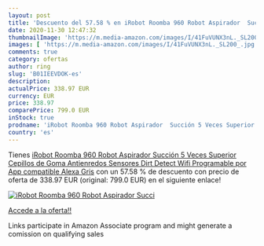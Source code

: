 ```yaml
---
layout: post
title: 'Descuento del 57.58 % en iRobot Roomba 960 Robot Aspirador  Succi'
date: 2020-11-30 12:47:32
thumbnailImage: 'https://m.media-amazon.com/images/I/41FuVUNX3nL._SL200_.jpg'
images: [ 'https://m.media-amazon.com/images/I/41FuVUNX3nL._SL200_.jpg' ]
comments: true
category: ofertas
author: ring
slug: 'B01IEEVDOK-es'
description:
actualPrice: 338.97 EUR
currency: EUR
price: 338.97
comparePrice: 799.0 EUR
inStock: true
prodname: 'iRobot Roomba 960 Robot Aspirador  Succión 5 Veces Superior  Cepillos de Goma Antienredos  Sensores Dirt Detect  Wifi  Programable por App  compatible Alexa  Gris'
country: 'es'
---
```


Tienes [iRobot Roomba 960 Robot Aspirador  Succión 5 Veces Superior  Cepillos de Goma Antienredos  Sensores Dirt Detect  Wifi  Programable por App  compatible Alexa  Gris](https://www.amazon.es/dp/B01IEEVDOK/?tag=tolees-21) con un 57.58 % de descuento con precio de oferta de 338.97 EUR (original: 799.0 EUR) en el siguiente enlace!

[![iRobot Roomba 960 Robot Aspirador  Succi](https://m.media-amazon.com/images/I/41FuVUNX3nL._SL200_.jpg)](https://www.amazon.es/dp/B01IEEVDOK/?tag=tolees-21)

[Accede a la oferta!!](https://www.amazon.es/dp/B01IEEVDOK/?tag=tolees-21)

Links participate in Amazon Associate program and might generate a comission on qualifying sales


